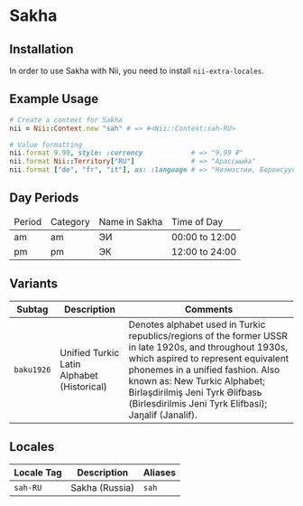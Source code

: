 <!-- This file has been generated. Source: languages/_template.md.erb -->

# Sakha

## Installation

In order to use Sakha with Nii, you need to install `nii-extra-locales`.

## Example Usage

``` ruby
# Create a context for Sakha
nii = Nii::Context.new "sah" # => #<Nii::Context:sah-RU>

# Value formatting
nii.format 9.99, style: :currency            # => "9,99 ₽"
nii.format Nii::Territory["RU"]              # => "Арассыыйа"
nii.format ["de", "fr", "it"], as: :language # => "Ниэмэстии, Боронсуустуу уонна Ытаалыйалыы"
```

## Day Periods


<table>
  <thead>
    <tr>
      <td>Period</td>
      <td>Category</td>
      <td>Name in Sakha</td>
      <td>Time of Day</td>
    </tr>
  </thead>
  <tbody>
    <tr>
      <td>am</td>
      <td>am</td>
      <td>ЭИ</td>
      <td>00:00 to 12:00</td>
    </tr>
    <tr>
      <td>pm</td>
      <td>pm</td>
      <td>ЭК</td>
      <td>12:00 to 24:00</td>
    </tr>
  </tbody>
</table>


## Variants

<table>
  <thead>
    <tr>
      <th>Subtag</th>
      <th>Description</th>
      <th>Comments</th>
    </tr>
  </thead>
  <tbody>
    <tr>
      <td><code>baku1926</code></td>
      <td>Unified Turkic Latin Alphabet (Historical)</td>
      <td>Denotes alphabet used in Turkic republics/regions of the former USSR in late 1920s, and throughout 1930s, which aspired to represent equivalent phonemes in a unified fashion. Also known as: New Turkic Alphabet; Birlәşdirilmiş Jeni Tyrk Әlifbasь (Birlesdirilmis Jeni Tyrk Elifbasi); Jaŋalif (Janalif).</td>
    </tr>
  </tbody>
</table>

## Locales

<table>
  <thead>
    <tr>
      <th>Locale Tag</th>
      <th>Description</th>
      <th>Aliases</th>
    </tr>
  </thead>
  <tbody>
    <tr>
      <td><code>sah-RU</code></td>
      <td>Sakha (Russia)</td>
      <td><code>sah</code></td>
    </tr>
  </tbody>
</table>

